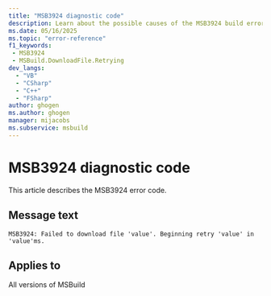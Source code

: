 ```yaml
---
title: "MSB3924 diagnostic code"
description: Learn about the possible causes of the MSB3924 build error, and get troubleshooting tips.
ms.date: 05/16/2025
ms.topic: "error-reference"
f1_keywords:
 - MSB3924
 - MSBuild.DownloadFile.Retrying
dev_langs:
  - "VB"
  - "CSharp"
  - "C++"
  - "FSharp"
author: ghogen
ms.author: ghogen
manager: mijacobs
ms.subservice: msbuild
---
```


# MSB3924 diagnostic code

<!-- :::ErrorDefinitionDescription::: -->
<!-- :::editable-content name="introDescription"::: -->
This article describes the MSB3924 error code.
<!-- :::editable-content-end::: -->

## Message text

<!-- :::editable-content name="messageText"::: -->
`MSB3924: Failed to download file 'value'. Beginning retry 'value' in 'value'ms.`
<!-- :::editable-content-end::: -->
<!-- MSB3924: Failed to download file "{0}". Beginning retry {1} in {2}ms. {3} -->

<!-- :::editable-content name="postOutputDescription"::: -->
<!--
{StrBegin="MSB3924: "}
-->
<!-- :::editable-content-end::: -->
<!-- :::ErrorDefinitionDescription-end::: -->

## Applies to

All versions of MSBuild
